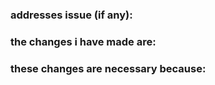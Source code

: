 ### addresses issue (if any):
<!--drop in the issue# here-->

### the changes i have made are:
<!--keep it short, simple;  
or at least well organised-->

### these changes are necessary because:
<!--optional, but if you're writing this 50 words max-->